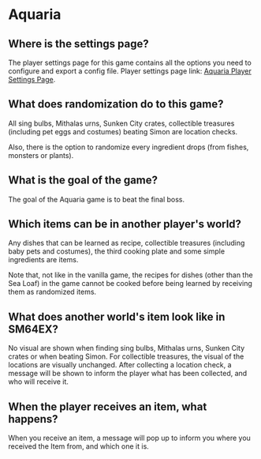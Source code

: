 # Aquaria

## Where is the settings page?

The player settings page for this game contains all the options you need to configure and export a config file. Player
settings page link: [Aquaria Player Settings Page](../player-settings).

## What does randomization do to this game?
All sing bulbs, Mithalas urns, Sunken City crates, collectible treasures (including
pet eggs and costumes) beating Simon are location checks.

Also, there is the option to randomize every ingredient drops (from fishes, monsters
or plants).

## What is the goal of the game?
The goal of the Aquaria game is to beat the final boss.

## Which items can be in another player's world?
Any dishes that can be learned as recipe, collectible treasures (including baby pets
and costumes), the third cooking plate and some simple ingredients are items.

Note that, not like in the vanilla game, the recipes for dishes (other than the Sea Loaf)
in the game cannot  be cooked before being learned by receiving them as randomized
items.

## What does another world's item look like in SM64EX?
No visual are shown when finding sing bulbs, Mithalas urns, Sunken City crates
or when beating Simon. For collectible treasures, the visual of the locations
are visually unchanged. After collecting a location check, a
message will be shown to inform the player what has been collected,
and who will receive it.

## When the player receives an item, what happens?
When you receive an item, a message will pop up to inform you where you received
the Item from, and which one it is.